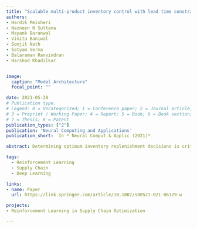```yaml
---
title: "Scalable multi-product inventory control with lead time constraints using reinforcement learning"
authors:
- Hardik Meisheri
- Nazneen N Sultana
- Mayank Baranwal
- Vinita Baniwal
- Somjit Nath
- Satyam Verma
- Balaraman Ranvindran
- Harshad Khadilkar


image:
  caption: "Model Architecture"
  focal_point: ""

date: 2021-05-28
# Publication type.
# Legend: 0 = Uncategorized; 1 = Conference paper; 2 = Journal article;
# 3 = Preprint / Working Paper; 4 = Report; 5 = Book; 6 = Book section;
# 7 = Thesis; 8 = Patent
publication_types: ["2"]
publication: 'Neural Computing and Applications'
publication_short:  In * Neural Comput & Applic (2021)*

abstract: Determining optimum inventory replenishment decisions is critical for retail businesses with uncertain demand. The problem becomes particularly challenging when multiple products with different lead times and cross-product constraints are considered. This paper addresses the aforementioned challenges in multi-product, multi-period inventory management using deep reinforcement learning (deep RL). The proposed approach improves upon existing methods for inventory control on three fronts (i) concurrent inventory management of a large number (hundreds) of products under realistic constraints, (ii) minimal retraining requirements on the RL agent under system changes through the definition of an individual product meta-model, (iii) efficient handling of multi-period constraints that stem from different lead times of different products. We approach the inventory problem as a special class of dynamical system control, and explain why the generic problem cannot be satisfactorily solved using classical optimisation techniques. Subsequently, we formulate the problem in a general framework that can be used for parallelised decision-making using off-the-shelf RL algorithms. We also benchmark the formulation against the theoretical optimum achieved by linear programming under the assumptions that the demands are deterministic and known apriori. Experiments on scales between 100 and 220 products show that the proposed RL-based approaches perform better than the baseline heuristics, and quite close to the theoretical optimum. Furthermore, they are also able to transfer learning without retraining to inventory control problems involving different number of products.

tags:
  - Reinforcement Learning
  - Supply Chain
  - Deep Learning

links:
- name: Paper
  url: https://link.springer.com/article/10.1007/s00521-021-06129-w

projects:
- Reinforcement Learning in Supply Chain Optimization

---
```

